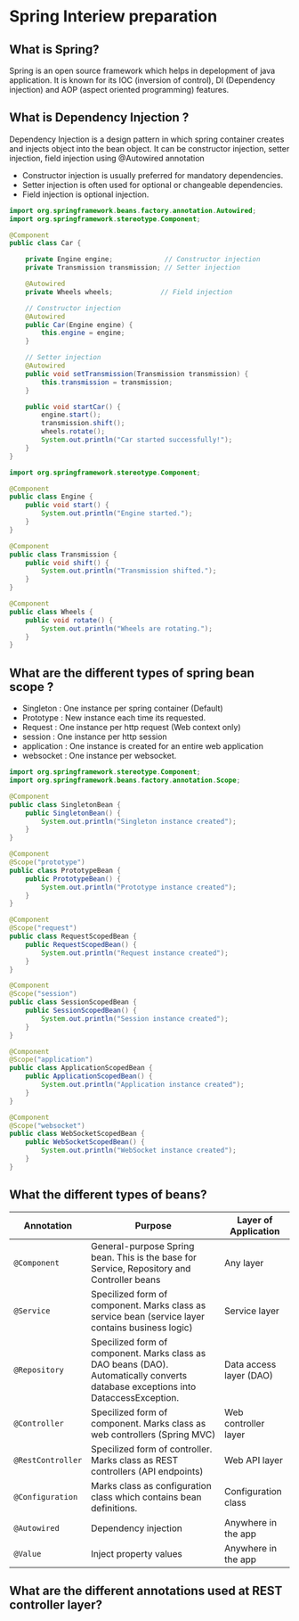 # Spring Interiew preparation

## What is Spring?
Spring is an open source framework which helps in depelopment of java application. It is known for its IOC (inversion of control), DI (Dependency injection) and AOP (aspect oriented programming) features.

## What is Dependency Injection ?
Dependency Injection is a design pattern in which spring container creates and injects object into the bean object. It can be constructor injection, setter injection, field injection using @Autowired annotation

- Constructor injection is usually preferred for mandatory dependencies.
- Setter injection is often used for optional or changeable dependencies.
- Field injection is optional injection.

```java
import org.springframework.beans.factory.annotation.Autowired;
import org.springframework.stereotype.Component;

@Component
public class Car {

    private Engine engine;             // Constructor injection
    private Transmission transmission; // Setter injection

    @Autowired
    private Wheels wheels;            // Field injection

    // Constructor injection
    @Autowired
    public Car(Engine engine) {
        this.engine = engine;
    }

    // Setter injection
    @Autowired
    public void setTransmission(Transmission transmission) {
        this.transmission = transmission;
    }

    public void startCar() {
        engine.start();
        transmission.shift();
        wheels.rotate();
        System.out.println("Car started successfully!");
    }
}
```
```java
import org.springframework.stereotype.Component;

@Component
public class Engine {
    public void start() {
        System.out.println("Engine started.");
    }
}

@Component
public class Transmission {
    public void shift() {
        System.out.println("Transmission shifted.");
    }
}

@Component
public class Wheels {
    public void rotate() {
        System.out.println("Wheels are rotating.");
    }
}
```

## What are the different types of spring bean scope ?
- Singleton : One instance per spring container (Default)
- Prototype : New instance each time its requested.
- Request : One instance per http request (Web context only)
- session : One instance per http session
- application : One instance is created for an entire web application 
- websocket : One instance per websocket.

```java
import org.springframework.stereotype.Component;
import org.springframework.beans.factory.annotation.Scope;

@Component
public class SingletonBean {
    public SingletonBean() {
        System.out.println("Singleton instance created");
    }
}

@Component
@Scope("prototype")
public class PrototypeBean {
    public PrototypeBean() {
        System.out.println("Prototype instance created");
    }
}

@Component
@Scope("request")
public class RequestScopedBean {
    public RequestScopedBean() {
        System.out.println("Request instance created");
    }
}

@Component
@Scope("session")
public class SessionScopedBean {
    public SessionScopedBean() {
        System.out.println("Session instance created");
    }
}

@Component
@Scope("application")
public class ApplicationScopedBean {
    public ApplicationScopedBean() {
        System.out.println("Application instance created");
    }
}

@Component
@Scope("websocket")
public class WebSocketScopedBean {
    public WebSocketScopedBean() {
        System.out.println("WebSocket instance created");
    }
}
```

## What the different types of beans?
| Annotation     | Purpose                                    | Layer of Application   |
|----------------|--------------------------------------------|-------------------------|
| `@Component`   | General-purpose Spring bean. This is the base for Service, Repository and Controller beans                | Any layer               |
| `@Service`     | Specilized form of component. Marks class as service bean (service layer contains business logic)       | Service layer           |
| `@Repository`  | Specilized form of component. Marks class as DAO beans (DAO). Automatically converts database exceptions into DataccessException.              | Data access layer (DAO) |
| `@Controller`  | Specilized form of component. Marks class as web controllers (Spring MVC)         | Web controller layer    |
| `@RestController` | Specilized form of controller. Marks class as REST controllers (API endpoints)  | Web API layer           |
| `@Configuration` | Marks class as configuration class which contains bean definitions. | Configuration class |
| `@Autowired`   | Dependency injection                       | Anywhere in the app     |
| `@Value`       | Inject property values                     | Anywhere in the app     |

## What are the different annotations used at REST controller layer?
